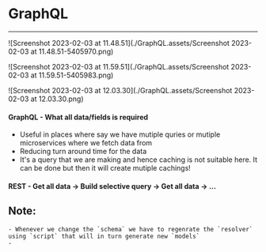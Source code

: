 # **GraphQL**

---

![Screenshot 2023-02-03 at 11.48.51](./GraphQL.assets/Screenshot 2023-02-03 at 11.48.51-5405970.png)

![Screenshot 2023-02-03 at 11.59.51](./GraphQL.assets/Screenshot 2023-02-03 at 11.59.51-5405983.png)

![Screenshot 2023-02-03 at 12.03.30](./GraphQL.assets/Screenshot 2023-02-03 at 12.03.30.png)

#### **GraphQL** - What all data/fields is required

- Useful in places where say we have mutiple quries or mutiple microservices where we fetch data from
- Reducing turn around time for the data
- It's a query that we are making and hence caching is not suitable here. It can be done but then it will create mutiple cachings!

#### **REST** - Get all data -> Build selective query -> Get all data -> ...



## Note:

```
- Whenever we change the `schema` we have to regenrate the `resolver` using `script` that will in turn generate new `models`
- 
```



